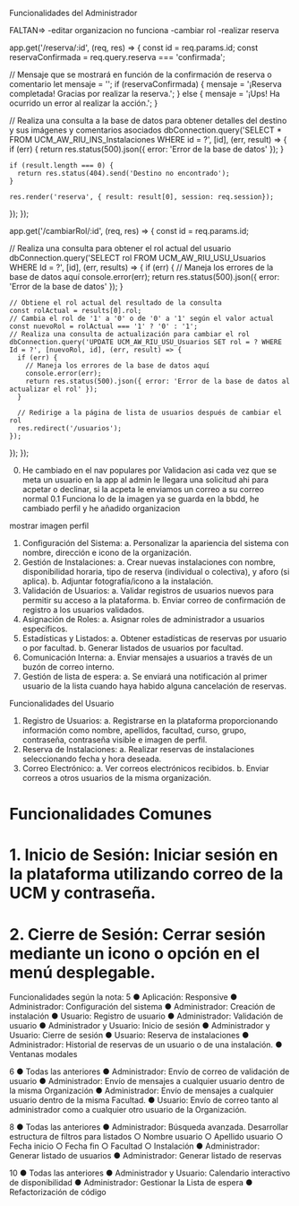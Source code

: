Funcionalidades del Administrador

FALTAN=>
-editar organizacion no funciona
-cambiar rol
-realizar reserva

app.get('/reserva/:id', (req, res) => {
  const id = req.params.id;
  const reservaConfirmada = req.query.reserva === 'confirmada';

  // Mensaje que se mostrará en función de la confirmación de reserva o comentario
  let mensaje = '';
  if (reservaConfirmada) {
    mensaje = '¡Reserva completada! Gracias por realizar la reserva.';
  } else {
    mensaje = '¡Ups! Ha ocurrido un error al realizar la acción.';
  }

  // Realiza una consulta a la base de datos para obtener detalles del destino y sus imágenes y comentarios asociados
  dbConnection.query('SELECT * FROM UCM_AW_RIU_INS_Instalaciones WHERE id = ?', [id], (err, result) => {
    if (err) {
      return res.status(500).json({ error: 'Error de la base de datos' });
    }

    if (result.length === 0) {
      return res.status(404).send('Destino no encontrado');
    }
    
    res.render('reserva', { result: result[0], session: req.session});

  });
});

app.get('/cambiarRol/:id', (req, res) => {
  const id = req.params.id;

  // Realiza una consulta para obtener el rol actual del usuario
  dbConnection.query('SELECT rol FROM UCM_AW_RIU_USU_Usuarios WHERE Id = ?', [id], (err, results) => {
    if (err) {
      // Maneja los errores de la base de datos aquí
      console.error(err);
      return res.status(500).json({ error: 'Error de la base de datos' });
    }

    // Obtiene el rol actual del resultado de la consulta
    const rolActual = results[0].rol;
    // Cambia el rol de '1' a '0' o de '0' a '1' según el valor actual
    const nuevoRol = rolActual === '1' ? '0' : '1';
    // Realiza una consulta de actualización para cambiar el rol
    dbConnection.query('UPDATE UCM_AW_RIU_USU_Usuarios SET rol = ? WHERE Id = ?', [nuevoRol, id], (err, result) => {
      if (err) {
        // Maneja los errores de la base de datos aquí
        console.error(err);
        return res.status(500).json({ error: 'Error de la base de datos al actualizar el rol' });
      }
      
      // Redirige a la página de lista de usuarios después de cambiar el rol
      res.redirect('/usuarios');
    });
  });
});

0. He cambiado en el nav populares por Validacion asi cada vez que se meta un usuario en la app 
al admin le llegara una solicitud ahi para acpetar o declinar, si la acpeta le enviamos un correo a su correo normal
0.1 Funciona lo de la imagen ya se guarda en la bbdd, he cambiado perfil y he añadido organizacion

mostrar imagen perfil 
                        <!-- <div class="avatar-container"> -->
                            <!-- Imagen de perfil en un círculo -->
                            <!-- <img src="data:image/jpg;base64, <%= session.imagen.toString('base64') %>" alt="Imagen de perfil" class="avatar"> -->
                        <!-- </div> -->

1. Configuración del Sistema:
a. Personalizar la apariencia del sistema con nombre, dirección e icono de la
organización.
2. Gestión de Instalaciones:
a. Crear nuevas instalaciones con nombre, disponibilidad horaria, tipo de reserva
(individual o colectiva), y aforo (si aplica).
b. Adjuntar fotografía/icono a la instalación.
3. Validación de Usuarios:
a. Validar registros de usuarios nuevos para permitir su acceso a la plataforma.
b. Enviar correo de confirmación de registro a los usuarios validados.
4. Asignación de Roles:
a. Asignar roles de administrador a usuarios específicos.
5. Estadísticas y Listados:
a. Obtener estadísticas de reservas por usuario o por facultad.
b. Generar listados de usuarios por facultad.
6. Comunicación Interna:
a. Enviar mensajes a usuarios a través de un buzón de correo interno.
7. Gestión de lista de espera:
a. Se enviará una notificación al primer usuario de la lista cuando haya habido alguna
cancelación de reservas.

Funcionalidades del Usuario
1. Registro de Usuarios:
a. Registrarse en la plataforma proporcionando información como nombre, apellidos,
facultad, curso, grupo, contraseña, contraseña visible e imagen de perfil.
2. Reserva de Instalaciones:
a. Realizar reservas de instalaciones seleccionando fecha y hora deseada.
3. Correo Electrónico:
a. Ver correos electrónicos recibidos.
b. Enviar correos a otros usuarios de la misma organización.

# Funcionalidades Comunes
# 1. Inicio de Sesión: Iniciar sesión en la plataforma utilizando correo de la UCM y contraseña.
# 2. Cierre de Sesión: Cerrar sesión mediante un icono o opción en el menú desplegable.

Funcionalidades según la nota:
5
● Aplicación: Responsive
● Administrador: Configuración del sistema
● Administrador: Creación de instalación
● Usuario: Registro de usuario
● Administrador: Validación de usuario
● Administrador y Usuario: Inicio de sesión
● Administrador y Usuario: Cierre de sesión
● Usuario: Reserva de instalaciones
● Administrador: Historial de reservas de un
usuario o de una instalación.
● Ventanas modales

6
● Todas las anteriores
● Administrador: Envío de correo de validación de usuario
● Administrador: Envío de mensajes a cualquier usuario dentro de la misma Organización
● Administrador: Envío de mensajes a cualquier usuario dentro de la misma Facultad.
● Usuario: Envío de correo tanto al administrador como a cualquier otro usuario de la Organización.

8
● Todas las anteriores
● Administrador: Búsqueda avanzada. Desarrollar estructura de filtros para listados
    ○ Nombre usuario
    ○ Apellido usuario
    ○ Fecha inicio
    ○ Fecha fin
    ○ Facultad
    ○ Instalación
● Administrador: Generar listado de usuarios
● Administrador: Generar listado de reservas

10
● Todas las anteriores
● Administrador y Usuario: Calendario interactivo de disponibilidad
● Administrador: Gestionar la Lista de espera
● Refactorización de código